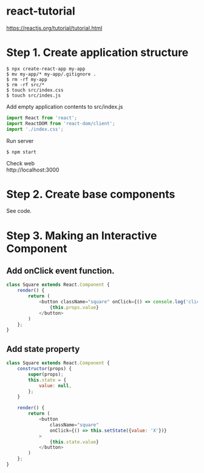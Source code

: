 # react-tutorial

https://reactjs.org/tutorial/tutorial.html

# Step 1. Create application structure
```console
$ npx create-react-app my-app
$ mv my-app/* my-app/.gitignore .
$ rm -rf my-app
$ rm -rf src/*
$ touch src/index.css
$ touch src/indes.js
```

Add empty application contents to src/index.js
```js:src/index.js
import React from 'react';
import ReactDOM from 'react-dom/client';
import './index.css';
```

Run server
```console
$ npm start
```

Check web<br/>
http://localhost:3000

# Step 2. Create base components

See code.

# Step 3. Making an Interactive Component

## Add onClick event function.

```js:src/index.js
class Square extends React.Component {
    render() {
        return (
            <button className="square" onClick={() => console.log('click')}>
                {this.props.value}
            </button>
        )
    };
}
```

## Add state property

```js:src/index.js
class Square extends React.Component {
    constructor(props) {
        super(props);
        this.state = {
            value: null,
        };
    }

    render() {
        return (
            <button
                className="square"
                onClick={() => this.setState({value: 'X'})}
            >
                {this.state.value}
            </button>
        )
    };
}
```
